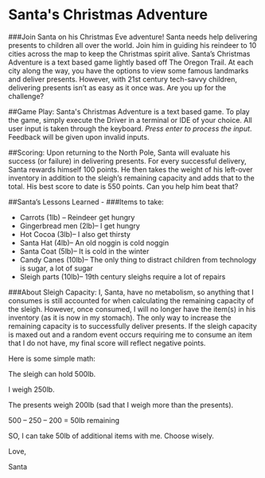 # Santa's Christmas Adventure

###Join Santa on his Christmas Eve adventure!
Santa needs help delivering presents to children all over the world. Join him in guiding his reindeer to 10 cities across the map to keep the Christmas spirit alive. Santa’s Christmas Adventure is a text based game lightly based off The Oregon Trail. At each city along the way, you have the options to view some famous landmarks and deliver presents. However, with 21st century tech-savvy children, delivering presents isn’t as easy as it once was. Are you up for the challenge? 

##Game Play: 
Santa's Christmas Adventure is a text based game. To play the game, simply execute the Driver in a terminal or IDE of your choice. All user input is taken through the keyboard. *Press enter to process the input*. Feedback will be given upon invalid inputs. 

##Scoring: 
Upon returning to the North Pole, Santa will evaluate his success (or failure) in delivering presents. For every successful delivery, Santa rewards himself 100 points. He then takes the weight of his left-over inventory in addition to the sleigh’s remaining capacity and adds that to the total. His best score to date is 550 points. Can you help him beat that?

##Santa’s Lessons Learned - 
###Items to take: 
- Carrots (1lb) – Reindeer get hungry
- Gingerbread men (2lb)– I get hungry
- Hot Cocoa (3lb)– I also get thirsty 
- Santa Hat (4lb)– An old noggin is cold noggin
- Santa Coat (5lb)– It is cold in the winter
- Candy Canes (10lb)– The only thing to distract children from technology is sugar, a lot of sugar
- Sleigh parts (10lb)– 19th century sleighs require a lot of repairs

###About Sleigh Capacity:
I, Santa, have no metabolism, so anything that I consumes is still accounted for when calculating the remaining capacity of the sleigh. However, once consumed, I will no longer have the item(s) in his inventory (as it is now in my stomach). The only way to increase the remaining capacity is to successfully deliver presents. If the sleigh capacity is maxed out and a random event occurs requiring me to consume an item that I do not have, my final score will reflect negative points. 

Here is some simple math: 

The sleigh can hold 500lb. 

I weigh 250lb. 

The presents weigh 200lb (sad that I weigh more than the presents). 

500 – 250 – 200 = 50lb remaining

SO, I can take 50lb of additional items with me. Choose wisely. 

Love, 

Santa
